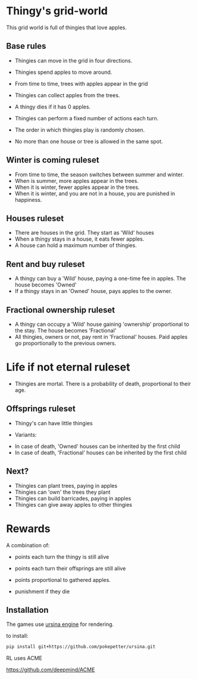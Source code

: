 # Thingy's grid-world

This grid world is full of thingies that love apples.

## Base rules

* Thingies can move in the grid in four directions.
* Thingies spend apples to move around.
* From time to time, trees with apples appear in the grid
* Thingies can collect apples from the trees.
* A thingy dies if it has 0 apples.
* Thingies can perform a fixed number of actions each turn. 
* The order in which thingies play is randomly chosen.

* No more than one house or tree is allowed in the same spot.

## Winter is coming ruleset

* From time to time, the season switches between summer and winter. 
* When is summer, more apples appear in the trees.
* When it is winter, fewer apples appear in the trees.
* When it is winter, and you are not in a house, you are punished in happiness.

## Houses ruleset

* There are houses in the grid. They start as 'Wild' houses
* When a thingy stays in a house, it eats fewer apples.
* A house can hold a maximum number of thingies.

## Rent and buy ruleset

* A thingy can buy a 'Wild' house, paying a one-time fee in apples. The house becomes 'Owned'
* If a thingy stays in an 'Owned' house, pays apples to the owner.

## Fractional ownership ruleset

* A thingy can occupy a 'Wild' house gaining 'ownership' proportional to the stay. The house becomes 'Fractional'
* All thingies, owners or not, pay rent in 'Fractional' houses. Paid apples go proportionally to the previous owners.

# Life if not eternal ruleset

* Thingies are mortal. There is a probability of death, proportional to their age.

## Offsprings ruleset

* Thingy's can have little thingies

- Variants:
* In case of death, 'Owned' houses can be inherited by the first child
* In case of death, 'Fractional' houses can be inherited by the first child

## Next?

* Thingies can plant trees, paying in apples
* Thingies can 'own' the trees they plant
* Thingies can build barricades, paying in apples
* Thingies can give away apples to other thingies

# Rewards

A combination of:

- points each turn the thingy is still alive
- points each turn their offsprings are still alive 
- points proportional to gathered apples.

- punishment if they die

## Installation

The games use  [ursina engine](https://www.ursinaengine.org/) for rendering. 

to install:
```sh
pip install git+https://github.com/pokepetter/ursina.git
```

RL uses ACME

https://github.com/deepmind/ACME